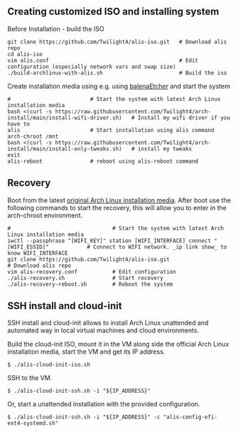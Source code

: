 ## Creating customized ISO and installing system
Before Installation - build the ISO
```
git clone https://github.com/Twilight4/alis-iso.git   # Download alis repo
cd alis-iso
vim alis.conf                                         # Edit configuration (especially network vars and swap size)
./build-archlinux-with-alis.sh                        # Build the iso
```

Create installation media using e.g. using [balenaEtcher](https://www.balena.io/etcher/) and start the system
```
#                         # Start the system with latest Arch Linux installation media
bash <(curl -s https://raw.githubusercontent.com/Twilight4/arch-install/main/install-wifi-driver.sh)   # Install my wifi driver if you have to
alis                      # Start installation using alis command
arch-chroot /mnt
bash <(curl -s https://raw.githubusercontent.com/Twilight4/arch-install/main/install-only-tweaks.sh)   # install my tweaks
exit
alis-reboot               # reboot using alis-reboot command
```

## Recovery
Boot from the latest <a href="https://www.archlinux.org/download/">original Arch Linux installation media</a>. After boot use the following commands to start the recovery, this will allow you to enter in the arch-chroot environment.

```
#                                # Start the system with latest Arch Linux installation media
iwctl --passphrase "[WIFI_KEY]" station [WIFI_INTERFACE] connect "[WIFI_ESSID]"            # Connect to WIFI network. _ip link show_ to know WIFI_INTERFACE
git clone https://github.com/Twilight4/alis-iso.git                                        # Download alis repo
vim alis-recovery.conf           # Edit configuration
./alis-recovery.sh               # Start recovery
./alis-recovery-reboot.sh        # Reboot the system
```

## SSH install and cloud-init

SSH install and cloud-init allows to install Arch Linux unattended and automated way in local virtual machines and cloud environments.

Build the cloud-init ISO, mount it in the VM along side the official Arch Linux installation media, start the VM and get its IP address.

```
$ ./alis-cloud-init-iso.sh
```

SSH to the VM.

```
$ ./alis-cloud-init-ssh.sh -i "${IP_ADDRESS}"
```

Or, start a unattended installation with the provided configuration.

```
$ ./alis-cloud-init-ssh.sh -i "${IP_ADDRESS}" -c "alis-config-efi-ext4-systemd.sh"
```

